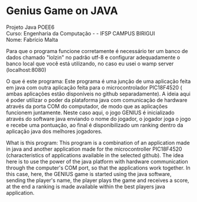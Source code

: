# Genius Game on JAVA <br>
Projeto Java POEE6<br>
Curso: Engenharia da Computação - - IFSP CAMPUS BIRIGUI<br>
Nome: Fabrício Malta<br>

Para que o programa funcione corretamente é necessário ter um banco de dados chamado "lolzin" no padrão utf-8 e configurar adequadamente
o banco local que você está utilizando, no caso eu usei o wamp server (localhost:8080)

O que é este programa: Este programa é uma junção de uma aplicação feita em java com outra aplicação feita para o microcontrolador PIC18F4520 ( ambas aplicações estão disponíveis no github separadamente). A ideia aqui é poder utilizar o poder da plataforma java com comunicação de hardware através da porta COM do computador, de modo que as aplicações funcionem juntamente. Neste caso aqui, o jogo GENIUS é inicializado através do software java enviando o nome do jogador, o jogador joga o jogo e recebe uma pontuação, ao final é disponibilizado um ranking dentro da aplicação java dos melhores jogadores.


What is this program: This program is a combination of an application made in java and another application made for the microcontroller PIC18F4520 (characteristics of applications available in the selected github). The idea here is to use the power of the java platform with hardware communication through the computer's COM port, so that the applications work together. In this case, here, the GENIUS game is started using the java software, sending the player's name, the player plays the game and receives a score, at the end a ranking is made available within the best players java application.


